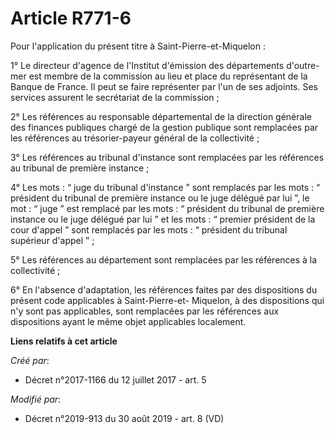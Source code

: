 # Article R771-6

Pour l'application du présent titre à Saint-Pierre-et-Miquelon :

1° Le directeur d'agence de l'Institut d'émission des départements d'outre-mer est membre de la commission au lieu et place
du représentant de la Banque de France. Il peut se faire représenter par l'un de ses adjoints. Ses services assurent le
secrétariat de la commission ;

2° Les références au responsable départemental de la direction générale des finances publiques chargé de la gestion publique
sont remplacées par les références au trésorier-payeur général de la collectivité ;

3° Les références au tribunal d'instance sont remplacées par les références au tribunal de première instance ;

4° Les mots : “ juge du tribunal d'instance ” sont remplacés par les mots : “ président du tribunal de première instance ou
le juge délégué par lui ”, le mot : “ juge ” est remplacé par les mots : “ président du tribunal de première instance ou le
juge délégué par lui ” et les mots : “ premier président de la cour d'appel ” sont remplacés par les mots : “ président du
tribunal supérieur d'appel ” ;

5° Les références au département sont remplacées par les références à la collectivité ;

6° En l'absence d'adaptation, les références faites par des dispositions du présent code applicables à Saint-Pierre-et-
Miquelon, à des dispositions qui n'y sont pas applicables, sont remplacées par les références aux dispositions ayant le même
objet applicables localement.

**Liens relatifs à cet article**

_Créé par_:

  - Décret n°2017-1166 du 12 juillet 2017 - art. 5

_Modifié par_:

  - Décret n°2019-913 du 30 août 2019 - art. 8 (VD)
